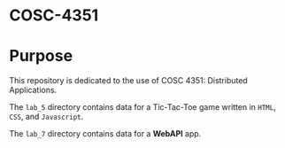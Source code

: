 # COSC-4351

# Purpose

This repository is dedicated to the use of COSC 4351: Distributed Applications.

The `lab_5` directory contains data for a Tic-Tac-Toe game written in `HTML`, `CSS`, and `Javascript`.

The `lab_7` directory contains data for a **WebAPI** app.

